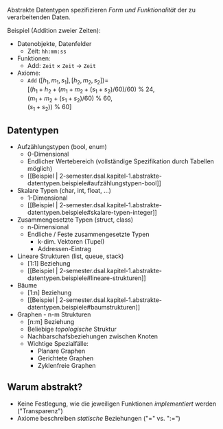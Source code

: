 
Abstrakte Datentypen spezifizieren *Form und Funktionalität* der zu verarbeitenden Daten.

Beispiel (Addition zweier Zeiten):
- Datenobjekte, Datenfelder
  - Zeit: `hh:mm:ss`
- Funktionen:
  - Add: `Zeit` $\times$ `Zeit` $\rightarrow$ `Zeit`
- Axiome:
  - `Add` $([h_1, m_1, s_1], [h_2, m_2, s_2]) =$ <br>
  $[(h_1 + h_2 + (m_1 + m_2 + (s_1 + s_2) / 60) / 60) \: \% \: 24$, <br> $(m_1 + m_2 + (s_1 + s_2) / 60) \: \% \: 60$, <br> $(s_1+s_2)) \: \% \: 60]$

## Datentypen
- Aufzählungstypen (bool, enum)
  - 0-Dimensional
  - Endlicher Wertebereich (vollständige Spezifikation durch Tabellen möglich)
  - [[Beispiel | 2-semester.dsal.kapitel-1.abstrakte-datentypen.beispiele#aufzählungstypen-bool]]
- Skalare Typen (char, int, float, ...)
  - 1-Dimensional
  - [[Beispiel | 2-semester.dsal.kapitel-1.abstrakte-datentypen.beispiele#skalare-typen-integer]]
- Zusammengesetzte Typen (struct, class)
  - n-Dimensional
  - Endliche / Feste zusammengesetzte Typen
    - k-dim. Vektoren (Tupel)
    - Addressen-Eintrag
- Lineare Strukturen (list, queue, stack)
  - [1:1] Beziehung
  - [[Beispiel | 2-semester.dsal.kapitel-1.abstrakte-datentypen.beispiele#lineare-strukturen]]
- Bäume
  - [1:n] Beziehung
  - [[Beispiel | 2-semester.dsal.kapitel-1.abstrakte-datentypen.beispiele#baumstrukturen]]
- Graphen - n-m Strukturen
  - [n:m] Beziehung
  - Beliebige *topologische* Struktur
  - Nachbarschafsbeziehungen zwischen Knoten
  - Wichtige Spezialfälle:
    - Planare Graphen
    - Gerichtete Graphen
    - Zyklenfreie Graphen

## Warum abstrakt?
- Keine Festlegung, wie die jeweiligen Funktionen *implementiert* werden ("Transparenz")
- Axiome beschreiben *statische* Beziehungen ("$=$" vs. "$:=$")